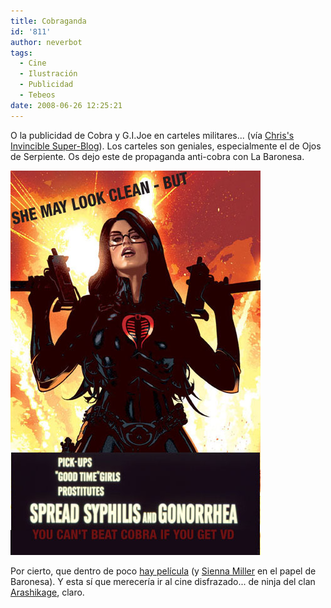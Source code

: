 ```yaml
---
title: Cobraganda
id: '811'
author: neverbot
tags:
  - Cine
  - Ilustración
  - Publicidad
  - Tebeos
date: 2008-06-26 12:25:21
---
```


O la publicidad de Cobra y G.I.Joe en carteles militares... (vía [Chris's Invincible Super-Blog](http://www.the-isb.com/?p=385)). Los carteles son geniales, especialmente el de Ojos de Serpiente. Os dejo este de propaganda anti-cobra con La Baronesa.

![Cobraganda](./cobraganda/cobraganda.jpg "Cobraganda")

Por cierto, que dentro de poco [hay película](http://www.imdb.com/title/tt1046173/) (y [Sienna Miller](http://www.imdb.com/name/nm1092227/) en el papel de Baronesa). Y esta sí que merecería ir al cine disfrazado... de ninja del clan [Arashikage](http://www.buzzfocus.com/2008/03/21/official-snake-eyes-pictures-released-for-upcoming-gi-joe-movie/), claro.